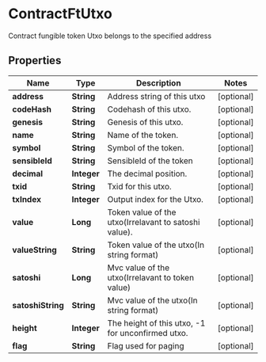 

# ContractFtUtxo

Contract fungible token Utxo belongs to the specified address
## Properties

Name | Type | Description | Notes
------------ | ------------- | ------------- | -------------
**address** | **String** | Address string of this utxo |  [optional]
**codeHash** | **String** | Codehash of this utxo. |  [optional]
**genesis** | **String** | Genesis of this utxo. |  [optional]
**name** | **String** | Name of the token. |  [optional]
**symbol** | **String** | Symbol of the token. |  [optional]
**sensibleId** | **String** | SensibleId of the token |  [optional]
**decimal** | **Integer** | The decimal position. |  [optional]
**txid** | **String** | Txid for this utxo. |  [optional]
**txIndex** | **Integer** | Output index for the Utxo. |  [optional]
**value** | **Long** | Token value of the utxo(Irrelavant to satoshi value). |  [optional]
**valueString** | **String** | Token value of the utxo(In string format) |  [optional]
**satoshi** | **Long** | Mvc value of the utxo(Irrelavant to token value) |  [optional]
**satoshiString** | **String** | Mvc value of the utxo(In string format) |  [optional]
**height** | **Integer** | The height of this utxo, -1 for unconfirmed utxo. |  [optional]
**flag** | **String** | Flag used for paging |  [optional]



